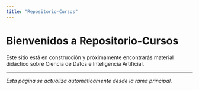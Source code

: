 ```yaml
---
title: "Repositorio-Cursos"
---
```


# Bienvenidos a Repositorio-Cursos

Este sitio está en construcción y próximamente encontrarás material didáctico sobre Ciencia de Datos e Inteligencia Artificial.

---

*Esta página se actualiza automáticamente desde la rama principal.*
